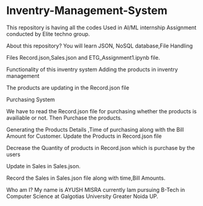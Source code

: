 # Inventry-Management-System
This repository is having all the codes Used in AI/ML internship Assignment conducted by Elite techno group.

About this repository?
You will learn JSON, NoSQL database,File Handling

Files
Record.json,Sales.json and ETG_Assignment1.ipynb file.

Functionality of this inventry system
Adding the products in inventry management

The products are updating in the Record.json file

Purchasing System

We have to read the Record.json file for purchasing whether the products is availiable or not.
Then Purchase the products.



Generating the Products Details ,Time of purchasing along with the Bill Amount for Customer.
Update the Products in Record.json file

Decrease the Quantity of products in Record.json which is purchase by the users


Update in Sales in Sales.json.

Record the Sales in Sales.json file along with time,Bill Amounts.

Who am I?
My name is AYUSH MISRA currently Iam pursuing B-Tech in Computer Science at Galgotias University Greater Noida UP.
